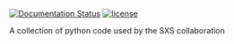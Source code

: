 [![Documentation Status](https://readthedocs.org/projects/sxs/badge/?version=latest)](https://sxs.readthedocs.io/en/latest/?badge=latest)
[![license](https://img.shields.io/badge/license-MIT-blue.svg)](https://github.com/sxs-collaboration/sxs/blob/master/LICENSE)

A collection of python code used by the SXS collaboration
